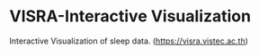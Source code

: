 # VISRA-Interactive Visualization

Interactive Visualization of sleep data. (https://visra.vistec.ac.th)
